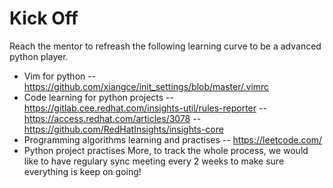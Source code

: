 Kick Off
===
Reach the mentor to refreash the following learning curve to be a advanced python player.
- Vim for python
-- https://github.com/xiangce/init_settings/blob/master/.vimrc
- Code learning for python projects
-- https://gitlab.cee.redhat.com/insights-util/rules-reporter
-- https://access.redhat.com/articles/3078
-- https://github.com/RedHatInsights/insights-core
- Programming algorithms learning and practises
-- https://leetcode.com/
- Python project practises
More, to track the whole process, we would like to have regulary sync meeting every 2 weeks to make sure everything is keep on going!
